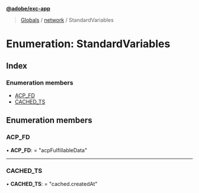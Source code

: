 **[@adobe/exc-app](../README.md)**

> [Globals](../README.md) / [network](../modules/network.md) / StandardVariables

# Enumeration: StandardVariables

## Index

### Enumeration members

* [ACP\_FD](network.standardvariables.md#acp_fd)
* [CACHED\_TS](network.standardvariables.md#cached_ts)

## Enumeration members

### ACP\_FD

•  **ACP\_FD**:  = "acpFulfillableData"

___

### CACHED\_TS

•  **CACHED\_TS**:  = "cached.createdAt"
